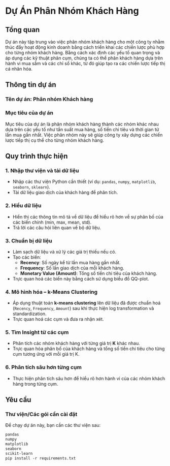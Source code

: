 # **Dự Án Phân Nhóm Khách Hàng**

## **Tổng quan**
Dự án này tập trung vào việc phân nhóm khách hàng cho một công ty nhằm thúc đẩy hoạt động kinh doanh bằng cách triển khai các chiến lược phù hợp cho từng nhóm khách hàng. Bằng cách xác định các yếu tố quan trọng và áp dụng các kỹ thuật phân cụm, chúng ta có thể phân khách hàng dựa trên hành vi mua sắm và các chỉ số khác, từ đó giúp tạo ra các chiến lược tiếp thị cá nhân hóa.

## **Thông tin dự án**

### **Tên dự án**: Phân nhóm Khách hàng  

### **Mục tiêu của dự án**
Mục tiêu của dự án là phân nhóm khách hàng thành các nhóm khác nhau dựa trên các yếu tố như tần suất mua hàng, số tiền chi tiêu và thời gian từ lần mua gần nhất. Việc phân nhóm này sẽ giúp công ty xây dựng các chiến lược tiếp thị cụ thể cho từng nhóm khách hàng.

## **Quy trình thực hiện**

### 1. **Nhập thư viện và tải dữ liệu**
   - Nhập các thư viện Python cần thiết (ví dụ: `pandas`, `numpy`, `matplotlib`, `seaborn`, `sklearn`).
   - Tải dữ liệu giao dịch của khách hàng để phân tích.

### 2. **Hiểu dữ liệu**
   - Hiển thị các thông tin mô tả về dữ liệu để hiểu rõ hơn về sự phân bố của các biến chính (min, max, mean, std).
   - Trả lời các câu hỏi liên quan về bộ dữ liệu.

### 3. **Chuẩn bị dữ liệu**
   - Làm sạch dữ liệu và xử lý các giá trị thiếu nếu có.
   - Tạo các biến:
     - **Recency**: Số ngày kể từ lần mua hàng gần nhất.
     - **Frequency**: Số lần giao dịch của mỗi khách hàng.
     - **Monetary Value (Amount)**: Tổng số tiền chi tiêu của khách hàng.
   - Trực quan hoá các biến này bằng cách sử dụng biểu đồ QQ-plot.

### 4. **Mô hình hóa – k-Means Clustering**
   - Áp dụng thuật toán **k-means clustering** lên dữ liệu đã được chuẩn hoá (`Recency`, `Frequency`, `Amount`) sau khi thực hiện log transformation và standardization.
   - Trực quan hoá các cụm và đưa ra nhận xét.

### 5. **Tìm Insight từ các cụm**
   - Phân tích các nhóm khách hàng với từng giá trị **K** khác nhau.
   - Trực quan hóa phân bố của khách hàng và tổng số tiền chi tiêu cho từng cụm tương ứng với mỗi giá trị K.

### 6. **Phân tích sâu hơn từng cụm**
   - Thực hiện phân tích sâu hơn để hiểu rõ hơn hành vi của các nhóm khách hàng trong từng cụm.

## **Yêu cầu**

### **Thư viện/Các gói cần cài đặt**
Để chạy dự án này, bạn cần các thư viện sau:
```txt
pandas
numpy
matplotlib
seaborn
scikit-learn
pip install -r requirements.txt

